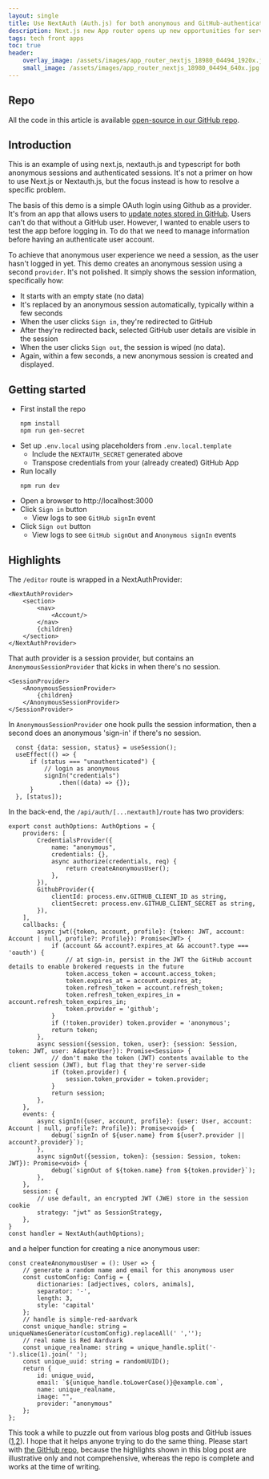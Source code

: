 ```yaml
---
layout: single
title: Use NextAuth (Auth.js) for both anonymous and GitHub-authenticated logins
description: Next.js new App router opens up new opportunities for server-side optimised app delivery
tags: tech front apps
toc: true
header:
    overlay_image: /assets/images/app_router_nextjs_18980_04494_1920x.jpg
    small_image: /assets/images/app_router_nextjs_18980_04494_640x.jpg
---
```


## Repo
All the code in this article is available [open-source in our GitHub repo](https://github.com/lightenna/nextjs-app-auth-anon-logins-example).

## Introduction
This is an example of using next.js, nextauth.js and typescript for both anonymous sessions and authenticated sessions.  It's not a primer on how to use Next.js or Nextauth.js, but the focus instead is how to resolve a specific problem.

The basis of this demo is a simple OAuth login using Github as a provider.  It's from an app that allows users to [update notes stored in GitHub](https://www.notegit.com/).  Users can't do that without a GitHub user.  However, I wanted to enable users to test the app before logging in.  To do that we need to manage information before having an authenticate user account.

To achieve that anonymous user experience we need a session, as the user hasn't logged in yet.  This demo creates an anonymous session using a second `provider`.  It's not polished.  It simply shows the session information, specifically how:

* It starts with an empty state (no data)
* It's replaced by an anonymous session automatically, typically within a few seconds
* When the user clicks `Sign in`, they're redirected to GitHub
* After they're redirected back, selected GitHub user details are visible in the session
* When the user clicks `Sign out`, the session is wiped (no data).
* Again, within a few seconds, a new anonymous session is created and displayed.

## Getting started

* First install the repo
  ```
  npm install
  npm run gen-secret
  ```
* Set up `.env.local` using placeholders from `.env.local.template`
  * Include the `NEXTAUTH_SECRET` generated above
  * Transpose credentials from your (already created) GitHub App
* Run locally
  ```
  npm run dev
  ```
* Open a browser to http://localhost:3000
* Click `Sign in` button
  * View logs to see `GitHub signIn` event
* Click `Sign out` button
  * View logs to see `GitHub signOut` and `Anonymous signIn` events

## Highlights
The `/editor` route is wrapped in a NextAuthProvider:

```
<NextAuthProvider>
    <section>
        <nav>
            <Account/>
        </nav>
        {children}
    </section>
</NextAuthProvider>
```

That auth provider is a session provider, but contains an `AnonymousSessionProvider` that kicks in when there's no session.
```
<SessionProvider>
    <AnonymousSessionProvider>
        {children}
    </AnonymousSessionProvider>
</SessionProvider>
```

In `AnonymousSessionProvider` one hook pulls the session information, then a second does an anonymous 'sign-in' if there's no session.
```
  const {data: session, status} = useSession();
  useEffect(() => {
      if (status === "unauthenticated") {
          // login as anonymous
          signIn("credentials")
              .then((data) => {});
      }
  }, [status]);
```

In the back-end, the `/api/auth/[...nextauth]/route` has two providers:
```
export const authOptions: AuthOptions = {
    providers: [
        CredentialsProvider({
            name: "anonymous",
            credentials: {},
            async authorize(credentials, req) {
                return createAnonymousUser();
            },
        }),
        GithubProvider({
            clientId: process.env.GITHUB_CLIENT_ID as string,
            clientSecret: process.env.GITHUB_CLIENT_SECRET as string,
        }),
    ],
    callbacks: {
        async jwt({token, account, profile}: {token: JWT, account: Account | null, profile?: Profile}): Promise<JWT> {
            if (account && account?.expires_at && account?.type === 'oauth') {
                // at sign-in, persist in the JWT the GitHub account details to enable brokered requests in the future
                token.access_token = account.access_token;
                token.expires_at = account.expires_at;
                token.refresh_token = account.refresh_token;
                token.refresh_token_expires_in = account.refresh_token_expires_in;
                token.provider = 'github';
            }
            if (!token.provider) token.provider = 'anonymous';
            return token;
        },
        async session({session, token, user}: {session: Session, token: JWT, user: AdapterUser}): Promise<Session> {
            // don't make the token (JWT) contents available to the client session (JWT), but flag that they're server-side
            if (token.provider) {
                session.token_provider = token.provider;
            }
            return session;
        },
    },
    events: {
        async signIn({user, account, profile}: {user: User, account: Account | null, profile?: Profile}): Promise<void> {
            debug(`signIn of ${user.name} from ${user?.provider || account?.provider}`);
        },
        async signOut({session, token}: {session: Session, token: JWT}): Promise<void> {
            debug(`signOut of ${token.name} from ${token.provider}`);
        },
    },
    session: {
        // use default, an encrypted JWT (JWE) store in the session cookie
        strategy: "jwt" as SessionStrategy,
    },
}
const handler = NextAuth(authOptions);
```

and a helper function for creating a nice anonymous user:
```
const createAnonymousUser = (): User => {
    // generate a random name and email for this anonymous user
    const customConfig: Config = {
        dictionaries: [adjectives, colors, animals],
        separator: '-',
        length: 3,
        style: 'capital'
    };
    // handle is simple-red-aardvark
    const unique_handle: string = uniqueNamesGenerator(customConfig).replaceAll(' ','');
    // real name is Red Aardvark
    const unique_realname: string = unique_handle.split('-').slice(1).join(' ');
    const unique_uuid: string = randomUUID();
    return {
        id: unique_uuid,
        email: `${unique_handle.toLowerCase()}@example.com`,
        name: unique_realname,
        image: "",
        provider: "anonymous"
    };
};
```

This took a while to puzzle out from various blog posts and GitHub issues ([1](https://github.com/nextauthjs/next-auth/issues/568),[2](https://github.com/nextauthjs/next-auth/issues/6649)).  I hope that it helps anyone trying to do the same thing.  Please start with [the GitHub repo](https://github.com/lightenna/nextjs-app-auth-anon-logins-example), because the highlights shown in this blog post are illustrative only and not comprehensive, whereas the repo is complete and works at the time of writing.
